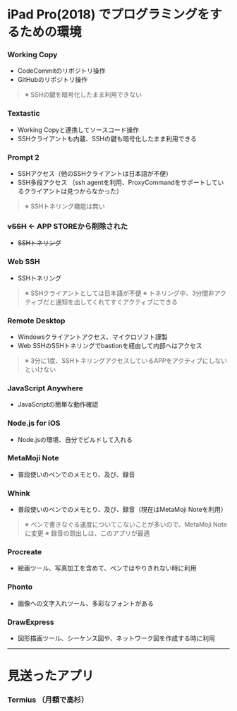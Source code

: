 # iPad Pro(2018) でプログラミングをするための環境

### Working Copy
- CodeCommitのリポジトリ操作
- GitHubのリポジトリ操作
> ※ SSHの鍵を暗号化したまま利用できない

### Textastic
- Working Copyと連携してソースコード操作
- SSHクライアントも内蔵、SSHの鍵も暗号化したまま利用できる

### Prompt 2
- SSHアクセス（他のSSHクライアントは日本語が不便）
- SSH多段アクセス （ssh agentを利用、ProxyCommandをサポートしているクライアントは見つからなかった）
> ※ SSHトネリング機能は無い

### ~~vSSH~~ ← APP STOREから削除された
- ~~SSHトネリング~~

### Web SSH
- SSHトネリング
> ※ SSHクライアントとしては日本語が不便
> ※ トネリング中、3分間非アクティブだと通知を出してくれてすぐアクティブにできる

### Remote Desktop
- Windowsクライアントアクセス、マイクロソフト謹製
- Web SSHのSSHトネリングでbastionを経由して内部へはアクセス
> ※ 3分に1度、SSHトネリングアクセスしているAPPをアクティブにしないといけない

### JavaScript Anywhere
- JavaScriptの簡単な動作確認

### Node.js for iOS
- Node.jsの環境、自分でビルドして入れる

### MetaMoji Note
- 普段使いのペンでのメモとり、及び、録音

### Whink
- 普段使いのペンでのメモとり、及び、録音（現在はMetaMoji Noteを利用）
> ※ ペンで書きなぐる速度についてこないことが多いので、MetaMoji Noteに変更
> ※ 録音の頭出しは、このアプリが最適

### Procreate
- 絵画ツール、写真加工を含めて、ペンではやりきれない時に利用

### Phonto
- 画像への文字入れツール、多彩なフォントがある

### DrawExpress
- 図形描画ツール、シーケンス図や、ネットワーク図を作成する時に利用


---


# 見送ったアプリ
### Termius （月額で高杉）
